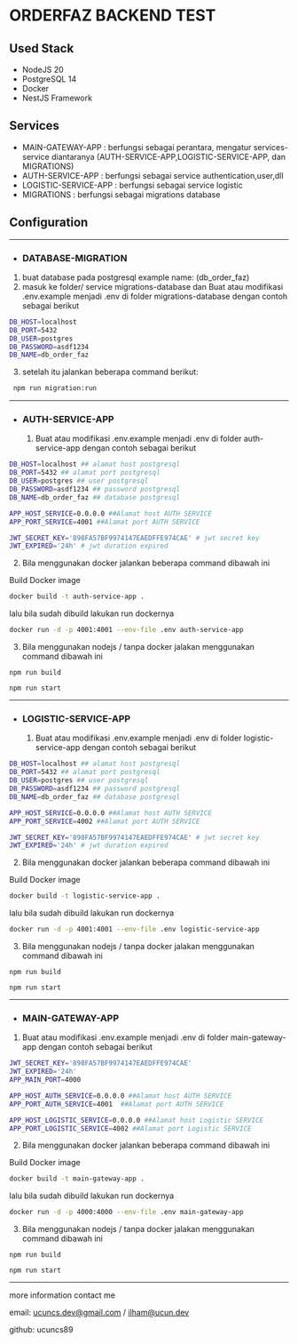 # ORDERFAZ BACKEND TEST

## Used Stack

- NodeJS 20
- PostgreSQL 14
- Docker
- NestJS Framework

## Services

- MAIN-GATEWAY-APP : berfungsi sebagai perantara, mengatur services-service diantaranya (AUTH-SERVICE-APP,LOGISTIC-SERVICE-APP, dan MIGRATIONS)
- AUTH-SERVICE-APP : berfungsi sebagai service authentication,user,dll
- LOGISTIC-SERVICE-APP : berfungsi sebagai service logistic
- MIGRATIONS : berfungsi sebagai migrations database

## Configuration

---

- ### DATABASE-MIGRATION

1. buat database pada postgresql example name: (db_order_faz)
2. masuk ke folder/ service migrations-database dan Buat atau modifikasi .env.example menjadi .env di folder migrations-database dengan contoh sebagai berikut

```bash
DB_HOST=localhost
DB_PORT=5432
DB_USER=postgres
DB_PASSWORD=asdf1234
DB_NAME=db_order_faz
```

3. setelah itu jalankan beberapa command berikut:

```bash
 npm run migration:run
```

---

- ### AUTH-SERVICE-APP
  1. Buat atau modifikasi .env.example menjadi .env di folder auth-service-app dengan contoh sebagai berikut

```bash
DB_HOST=localhost ## alamat host postgresql
DB_PORT=5432 ## alamat port postgresql
DB_USER=postgres ## user postgresql
DB_PASSWORD=asdf1234 ## password postgresql
DB_NAME=db_order_faz ## database postgresql

APP_HOST_SERVICE=0.0.0.0 ##Alamat host AUTH SERVICE
APP_PORT_SERVICE=4001 ##Alamat port AUTH SERVICE

JWT_SECRET_KEY='898FA57BF9974147EAEDFFE974CAE' # jwt secret key
JWT_EXPIRED='24h' # jwt duration expired
```

2. Bila menggunakan docker jalankan beberapa command dibawah ini

Build Docker image

```bash
docker build -t auth-service-app .
```

lalu bila sudah dibuild lakukan run dockernya

```bash
docker run -d -p 4001:4001 --env-file .env auth-service-app
```

3. Bila menggunakan nodejs / tanpa docker jalakan menggunakan command dibawah ini

```
npm run build
```

```
npm run start

```

---

- ### LOGISTIC-SERVICE-APP
  1. Buat atau modifikasi .env.example menjadi .env di folder logistic-service-app dengan contoh sebagai berikut

```bash
DB_HOST=localhost ## alamat host postgresql
DB_PORT=5432 ## alamat port postgresql
DB_USER=postgres ## user postgresql
DB_PASSWORD=asdf1234 ## password postgresql
DB_NAME=db_order_faz ## database postgresql

APP_HOST_SERVICE=0.0.0.0 ##Alamat host AUTH SERVICE
APP_PORT_SERVICE=4002 ##Alamat port AUTH SERVICE

JWT_SECRET_KEY='898FA57BF9974147EAEDFFE974CAE' # jwt secret key
JWT_EXPIRED='24h' # jwt duration expired
```

2. Bila menggunakan docker jalankan beberapa command dibawah ini

Build Docker image

```bash
docker build -t logistic-service-app .
```

lalu bila sudah dibuild lakukan run dockernya

```bash
docker run -d -p 4001:4001 --env-file .env logistic-service-app
```

3. Bila menggunakan nodejs / tanpa docker jalakan menggunakan command dibawah ini

```
npm run build
```

```
npm run start

```

---

- ### MAIN-GATEWAY-APP

1. Buat atau modifikasi .env.example menjadi .env di folder main-gateway-app dengan contoh sebagai berikut

```bash
JWT_SECRET_KEY='898FA57BF9974147EAEDFFE974CAE'
JWT_EXPIRED='24h'
APP_MAIN_PORT=4000

APP_HOST_AUTH_SERVICE=0.0.0.0 ##Alamat host AUTH SERVICE
APP_PORT_AUTH_SERVICE=4001  ##Alamat port AUTH SERVICE

APP_HOST_LOGISTIC_SERVICE=0.0.0.0 ##Alamat host Logistic SERVICE
APP_PORT_LOGISTIC_SERVICE=4002 ##Alamat port Logistic SERVICE
```

2. Bila menggunakan docker jalankan beberapa command dibawah ini

Build Docker image

```bash
docker build -t main-gateway-app .
```

lalu bila sudah dibuild lakukan run dockernya

```bash
docker run -d -p 4000:4000 --env-file .env main-gateway-app
```

3. Bila menggunakan nodejs / tanpa docker jalakan menggunakan command dibawah ini

```
npm run build
```

```
npm run start

```

---

more information contact me

email: ucuncs.dev@gmail.com / ilham@ucun.dev

github: ucuncs89

